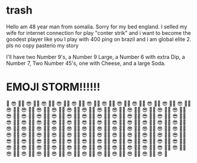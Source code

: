 # trash

Hello am 48 year man from somalia. Sorry for my bed england. I selled my wife for internet connection for play "conter strik" and i want to become the goodest player like you I play with 400 ping on brazil and i am global elite 2. pls no copy pasterio my story

I'll have two Number 9's, a Number 9 Large, a Number 6 with extra Dip, a Number 7, Two Number 45's, one with Cheese, and a large Soda.

# EMOJI STORM!!!!!!

:eggplant: :sunglasses: :poop::eggplant: :sunglasses: :poop::eggplant: :sunglasses: :poop::eggplant: :sunglasses: :poop::eggplant: :sunglasses: :poop::eggplant: :sunglasses: :poop::eggplant: :sunglasses: :poop::eggplant: :sunglasses: :poop::eggplant: :sunglasses: :poop::eggplant: :sunglasses: :poop::eggplant: :sunglasses: :poop::eggplant: :sunglasses: :poop::eggplant: :sunglasses: :poop::eggplant: :sunglasses: :poop::eggplant: :sunglasses: :poop::eggplant: :sunglasses: :poop::eggplant: :sunglasses: :poop::eggplant: :sunglasses: :poop::eggplant: :sunglasses: :poop::eggplant: :sunglasses: :poop::eggplant: :sunglasses: :poop::eggplant: :sunglasses: :poop::eggplant: :sunglasses: :poop::eggplant: :sunglasses: :poop::eggplant: :sunglasses: :poop::eggplant: :sunglasses: :poop::eggplant: :sunglasses: :poop::eggplant: :sunglasses: :poop::eggplant: :sunglasses: :poop::eggplant: :sunglasses: :poop::eggplant: :sunglasses: :poop::eggplant: :sunglasses: :poop::eggplant: :sunglasses: :poop::eggplant: :sunglasses: :poop::eggplant: :sunglasses: :poop::eggplant: :sunglasses: :poop::eggplant: :sunglasses: :poop::eggplant: :sunglasses: :poop::eggplant: :sunglasses: :poop::eggplant: :sunglasses: :poop::eggplant: :sunglasses: :poop::eggplant: :sunglasses: :poop::eggplant: :sunglasses: :poop::eggplant: :sunglasses: :poop::eggplant: :sunglasses: :poop::eggplant: :sunglasses: :poop::eggplant: :sunglasses: :poop::eggplant: :sunglasses: :poop::eggplant: :sunglasses: :poop::eggplant: :sunglasses: :poop::eggplant: :sunglasses: :poop::eggplant: :sunglasses: :poop::eggplant: :sunglasses: :poop::eggplant: :sunglasses: :poop::eggplant: :sunglasses: :poop::eggplant: :sunglasses: :poop::eggplant: :sunglasses: :poop::eggplant: :sunglasses: :poop::eggplant: :sunglasses: :poop::eggplant: :sunglasses: :poop::eggplant: :sunglasses: :poop::eggplant: :sunglasses: :poop::eggplant: :sunglasses: :poop::eggplant: :sunglasses: :poop::eggplant: :sunglasses: :poop::eggplant: :sunglasses: :poop::eggplant: :sunglasses: :poop::eggplant: :sunglasses: :poop::eggplant: :sunglasses: :poop::eggplant: :sunglasses: :poop::eggplant: :sunglasses: :poop::eggplant: :sunglasses: :poop::eggplant: :sunglasses: :poop::eggplant: :sunglasses: :poop::eggplant: :sunglasses: :poop::eggplant: :sunglasses: :poop::eggplant: :sunglasses: :poop::eggplant: :sunglasses: :poop::eggplant: :sunglasses: :poop::eggplant: :sunglasses: :poop::eggplant: :sunglasses: :poop::eggplant: :sunglasses: :poop::eggplant: :sunglasses: :poop::eggplant: :sunglasses: :poop::eggplant: :sunglasses: :poop::eggplant: :sunglasses: :poop::eggplant: :sunglasses: :poop::eggplant: :sunglasses: :poop::eggplant: :sunglasses: :poop::eggplant: :sunglasses: :poop::eggplant: :sunglasses: :poop::eggplant: :sunglasses: :poop::eggplant: :sunglasses: :poop::eggplant: :sunglasses: :poop::eggplant: :sunglasses: :poop::eggplant: :sunglasses: :poop::eggplant: :sunglasses: :poop::eggplant: :sunglasses: :poop::eggplant: :sunglasses: :poop::eggplant: :sunglasses: :poop::eggplant: :sunglasses: :poop::eggplant: :sunglasses: :poop::eggplant: :sunglasses: :poop::eggplant: :sunglasses: :poop::eggplant: :sunglasses: :poop::eggplant: :sunglasses: :poop::eggplant: :sunglasses: :poop:


